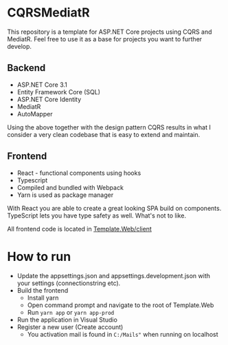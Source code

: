 # CQRSMediatR

This repository is a template for ASP.NET Core projects using CQRS and MediatR. 
Feel free to use it as a base for projects you want to further develop.

## Backend
* ASP.NET Core 3.1
* Entity Framework Core (SQL)
* ASP.NET Core Identity
* MediatR
* AutoMapper

Using the above together with the design pattern CQRS results in what I consider a very clean codebase that is easy to extend and maintain.

## Frontend
* React - functional components using hooks
* Typescript
* Compiled and bundled with Webpack
* Yarn is used as package manager

With React you are able to create a great looking SPA build on components. 
TypeScript lets you have type safety as well. What's not to like.

All frontend code is located in [Template.Web/client](https://github.com/JonTvermose/CQRSMediatR/tree/master/Template.Web/client)

# How to run
* Update the appsettings.json and appsettings.development.json with your settings (connectionstring etc).
* Build the frontend
  * Install yarn
  * Open command prompt and navigate to the root of Template.Web
  * Run <code>yarn app</code> or <code>yarn app-prod</code>
* Run the application in Visual Studio
* Register a new user (Create account)
  * You activation mail is found in <code>C:/Mails"</code> when running on localhost

